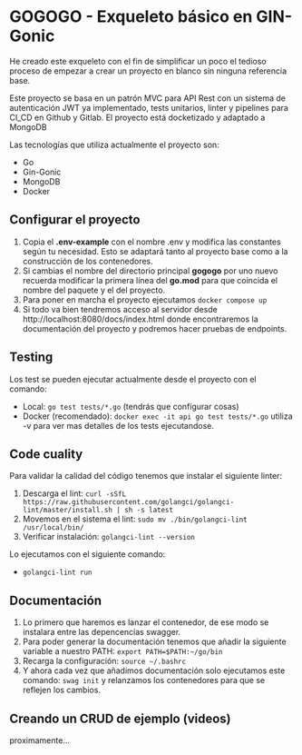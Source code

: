 # GOGOGO - Exqueleto básico en GIN-Gonic

He creado este exqueleto con el fin de simplificar un poco el tedioso proceso de empezar a crear un proyecto en blanco sin ninguna referencia base. 

Este proyecto se basa en un patrón MVC para API Rest con un sistema de autenticación JWT ya implementado, tests unitarios, linter y pipelines para CI_CD en Github y Gitlab. El proyecto está docketizado y adaptado a MongoDB

Las tecnologías que utiliza actualmente el proyecto son:

- Go
- Gin-Gonic
- MongoDB
- Docker


## Configurar el proyecto

1. Copia el **.env-example** con el nombre .env y modifica las constantes según tu necesidad. Esto se adaptará tanto al proyecto base como a la construcción de los contenedores.
2. Si cambias el nombre del directorio principal **gogogo** por uno nuevo recuerda modificar la primera línea del **go.mod** para que coincida el nombre del paquete y el del proyecto.
3. Para poner en marcha el proyecto ejecutamos ``docker compose up``
4. Si todo va bien tendremos acceso al servidor desde http://localhost:8080/docs/index.html donde encontraremos la documentación del proyecto y podremos hacer pruebas de endpoints.

## Testing

Los test se pueden ejecutar actualmente desde el proyecto con el comando:

- Local: ``go test tests/*.go`` (tendrás que configurar cosas)
- Docker (recomendado): ``docker exec -it api go test tests/*.go`` utiliza -v para ver mas detalles de los tests ejecutandose.

## Code cuality

Para validar la calidad del código tenemos que instalar el siguiente linter:

1. Descarga el lint: ``curl -sSfL https://raw.githubusercontent.com/golangci/golangci-lint/master/install.sh | sh -s latest``
2. Movemos en el sistema el lint: ``sudo mv ./bin/golangci-lint /usr/local/bin/``
3. Verificar instalación: ``golangci-lint --version``


Lo ejecutamos con el siguiente comando:

- `golangci-lint run`

## Documentación

1. Lo primero que haremos es lanzar el contenedor, de ese modo se instalara entre las depencencias swagger.
2. Para poder generar la documentación tenemos que añadir la siguiente variable a nuestro PATH: ``export PATH=$PATH:~/go/bin``
3. Recarga la configuración: ``source ~/.bashrc``
4. Y ahora cada vez que añadimos documentación solo ejecutamos este comando: ``swag init`` y relanzamos los contenedores para que se reflejen los cambios.

## Creando un CRUD de ejemplo (videos)

proximamente...